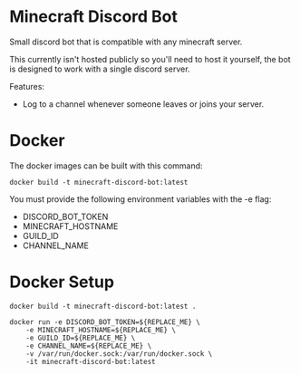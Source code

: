 # Minecraft Discord Bot
Small discord bot that is compatible with any minecraft server.

This currently isn't hosted publicly so you'll need to host it yourself, the bot is designed to work with a single discord server.

Features:
* Log to a channel whenever someone leaves or joins your server.

# Docker
The docker images can be built with this command:
```
docker build -t minecraft-discord-bot:latest
```

You must provide the following environment variables with the -e flag:
* DISCORD_BOT_TOKEN
* MINECRAFT_HOSTNAME
* GUILD_ID
* CHANNEL_NAME

# Docker Setup
```
docker build -t minecraft-discord-bot:latest .

docker run -e DISCORD_BOT_TOKEN=${REPLACE_ME} \
    -e MINECRAFT_HOSTNAME=${REPLACE_ME} \
    -e GUILD_ID=${REPLACE_ME} \
    -e CHANNEL_NAME=${REPLACE_ME} \
    -v /var/run/docker.sock:/var/run/docker.sock \
    -it minecraft-discord-bot:latest
```
